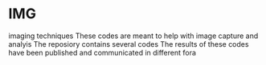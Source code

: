 # IMG
imaging techniques
These codes are meant to help with image capture and analyis
The reposiory contains several codes 
The results of these codes have been published and communicated in different fora

